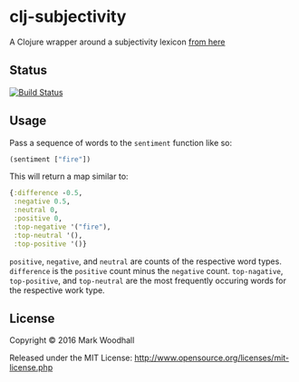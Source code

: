 # clj-subjectivity

A Clojure wrapper around a subjectivity lexicon [from here](http://mpqa.cs.pitt.edu/)

## Status

[![Build Status](https://api.travis-ci.org/markwoodhall/clj-subjectivity.svg?branch=master)](https://api.travis-ci.org/repositories/markwoodhall/clj-subjectivity)

## Usage

Pass a sequence of words to the `sentiment` function like so:

```clojure
(sentiment ["fire"])
```

This will return a map similar to:

```clojure
{:difference -0.5,
 :negative 0.5,
 :neutral 0,
 :positive 0,
 :top-negative '("fire"),
 :top-neutral '(),
 :top-positive '()}
```

`positive`, `negative`, and `neutral` are counts of the respective word types.
`difference` is the `positive` count minus the `negative` count.
`top-nagative`, `top-positive`, and `top-neutral` are the most frequently occuring words for the respective work type.

## License

Copyright © 2016 Mark Woodhall

Released under the MIT License: http://www.opensource.org/licenses/mit-license.php
